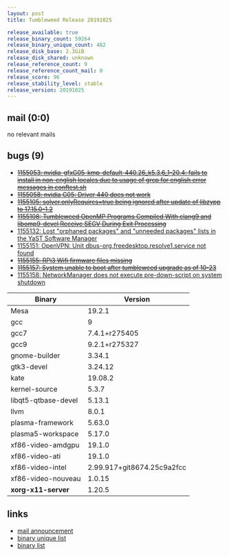 ```yaml
---
layout: post
title: Tumbleweed Release 20191025

release_available: true
release_binary_count: 59264
release_binary_unique_count: 482
release_disk_base: 2.3GiB
release_disk_shared: unknown
release_reference_count: 9
release_reference_count_mail: 0
release_score: 96
release_stability_level: stable
release_version: 20191025
---
```


## mail (0:0)

no relevant mails

## bugs (9)

<!--more-->

- ~~[1155053: nvidia-gfxG05-kmp-default-440.26_k5.3.6_1-20.4: fails to install in non-english locales due to usage of grep for english error messages in conftest.sh](https://bugzilla.opensuse.org/show_bug.cgi?id=1155053)~~
- ~~[1155058: nvidia G05: Driver 440 does not work](https://bugzilla.opensuse.org/show_bug.cgi?id=1155058)~~
- ~~[1155105: solver.onlyRequires=true being ignored after update of libzypp to 17.15.0-1.2](https://bugzilla.opensuse.org/show_bug.cgi?id=1155105)~~
- ~~[1155108: Tumbleweed OpenMP Programs Compiled With clang9 and libomp9-devel Receive SEGV During Exit Processing](https://bugzilla.opensuse.org/show_bug.cgi?id=1155108)~~
- [1155132: Lost "orphaned packages" and "unneeded packages" lists in the YaST Software Manager](https://bugzilla.opensuse.org/show_bug.cgi?id=1155132)
- [1155151: OpenVPN: Unit dbus-org.freedesktop.resolve1.service not found](https://bugzilla.opensuse.org/show_bug.cgi?id=1155151)
- ~~[1155155: RPi3 Wifi firmware files missing](https://bugzilla.opensuse.org/show_bug.cgi?id=1155155)~~
- ~~[1155157: System unable to boot after tumbleweed upgrade as of 10-23](https://bugzilla.opensuse.org/show_bug.cgi?id=1155157)~~
- [1155158: NetworkManager does not execute pre-down-script on system shutdown](https://bugzilla.opensuse.org/show_bug.cgi?id=1155158)

Binary | Version
--- | ---
Mesa | 19.2.1
gcc | 9
gcc7 | 7.4.1+r275405
gcc9 | 9.2.1+r275327
gnome-builder | 3.34.1
gtk3-devel | 3.24.12
kate | 19.08.2
kernel-source | 5.3.7
libqt5-qtbase-devel | 5.13.1
llvm | 8.0.1
plasma-framework | 5.63.0
plasma5-workspace | 5.17.0
xf86-video-amdgpu | 19.1.0
xf86-video-ati | 19.1.0
xf86-video-intel | 2.99.917+git8674.25c9a2fcc
xf86-video-nouveau | 1.0.15
**xorg-x11-server** | 1.20.5

## links

- [mail announcement](https://lists.opensuse.org/opensuse-factory/2019-10/msg00365.html)
- [binary unique list](http://download.opensuse.org/history/20191025/rpm.unique.list)
- [binary list](http://download.opensuse.org/history/20191025/rpm.list)
